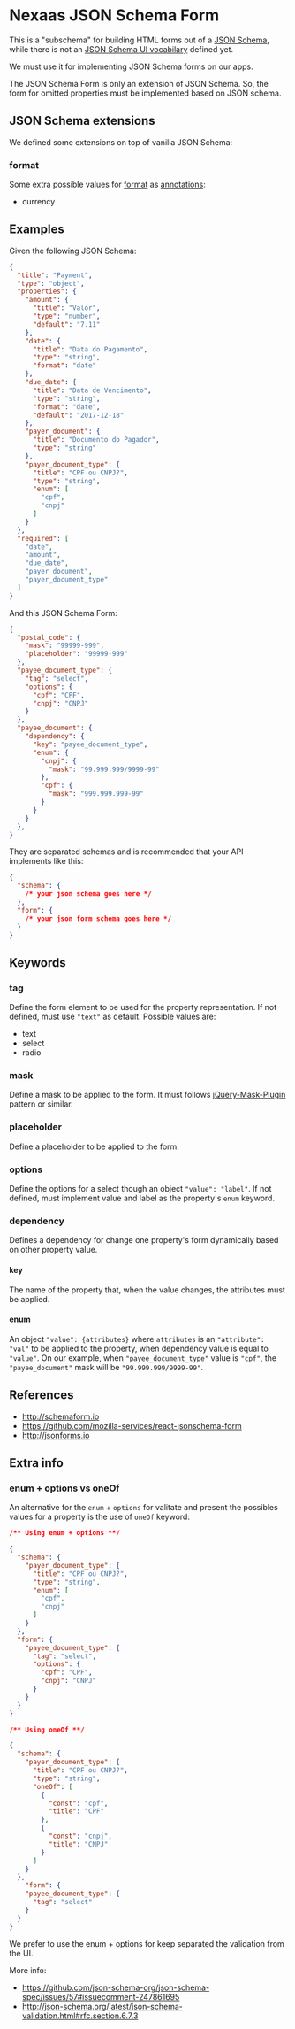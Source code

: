 # Nexaas JSON Schema Form

This is a "subschema" for building HTML forms out of a [JSON Schema](http://json-schema.org/), while there is not an [JSON Schema UI vocabilary](https://github.com/json-schema-org/json-schema-vocabularies/issues/2) defined yet.

We must use it for implementing JSON Schema forms on our apps.

The JSON Schema Form is only an extension of JSON Schema. So, the form for omitted properties must be implemented based on JSON schema.

## JSON Schema extensions

We defined some extensions on top of vanilla JSON Schema:

### format

Some extra possible values for [format](http://json-schema.org/latest/json-schema-validation.html#rfc.section.7) as [annotations](http://json-schema.org/latest/json-schema-validation.html#annotations):

- currency

## Examples

Given the following JSON Schema:

``` json
{
  "title": "Payment",
  "type": "object",
  "properties": {
    "amount": {
      "title": "Valor",
      "type": "number",
      "default": "7.11"
    },
    "date": {
      "title": "Data do Pagamento",
      "type": "string",
      "format": "date"
    },
    "due_date": {
      "title": "Data de Vencimento",
      "type": "string",
      "format": "date",
      "default": "2017-12-18"
    },
    "payer_document": {
      "title": "Documento do Pagador",
      "type": "string"
    },
    "payer_document_type": {
      "title": "CPF ou CNPJ?",
      "type": "string",
      "enum": [
        "cpf",
        "cnpj"
      ]
    }
  },
  "required": [
    "date",
    "amount",
    "due_date",
    "payer_document",
    "payer_document_type"
  ]
}
```

And this JSON Schema Form:

``` json
{
  "postal_code": {
    "mask": "99999-999",
    "placeholder": "99999-999"
  },
  "payee_document_type": {
    "tag": "select",
    "options": {
      "cpf": "CPF",
      "cnpj": "CNPJ"
    }
  },
  "payee_document": {
    "dependency": {
      "key": "payee_document_type",
      "enum": {
        "cnpj": {
          "mask": "99.999.999/9999-99"
        },
        "cpf": {
          "mask": "999.999.999-99"
        }
      }
    }
  },
}
```

They are separated schemas and is recommended that your API implements like this:

``` json
{
  "schema": {
    /* your json schema goes here */
  },
  "form": {
    /* your json form schema goes here */
  }
}
```

## Keywords

### tag

Define the form element to be used for the property representation. If not defined, must use `"text"` as default. Possible values are:

- text
- select
- radio

### mask

Define a mask to be applied to the form. It must follows [jQuery-Mask-Plugin](http://igorescobar.github.io/jQuery-Mask-Plugin/) pattern or similar.

### placeholder

Define a placeholder to be applied to the form.

### options

Define the options for a select though an object `"value": "label"`. If not defined, must implement value and label as the property's `enum` keyword.

### dependency

Defines a dependency for change one property's form dynamically based on other property value.

#### key

The name of the property that, when the value changes, the attributes must be applied.

#### enum

An object `"value": {attributes}` where `attributes` is an `"attribute": "val"` to be applied to the property, when dependency value is equal to `"value"`. On our example, when `"payee_document_type"` value is `"cpf"`, the `"payee_document"` mask will be `"99.999.999/9999-99"`.

## References

- http://schemaform.io
- https://github.com/mozilla-services/react-jsonschema-form
- http://jsonforms.io

## Extra info

### enum + options vs oneOf

An alternative for the `enum` + `options` for valitate and present the possibles values for a property is the use of `oneOf` keyword:

``` json
/** Using enum + options **/

{
  "schema": {
    "payer_document_type": {
      "title": "CPF ou CNPJ?",
      "type": "string",
      "enum": [
        "cpf",
        "cnpj"
      ]
    }
  },
  "form": {
    "payee_document_type": {
      "tag": "select",
      "options": {
        "cpf": "CPF",
        "cnpj": "CNPJ"
      }
    }
  }
}

/** Using oneOf **/

{
  "schema": {
    "payer_document_type": {
      "title": "CPF ou CNPJ?",
      "type": "string",
      "oneOf": [
        {
          "const": "cpf",
          "title": "CPF"
        },
        {
          "const": "cnpj",
          "title": "CNPJ"
        }
      ]
    }
  },
    "form": {
    "payee_document_type": {
      "tag": "select"
    }
  }
}
```

We prefer to use the enum + options for keep separated the validation from the UI.

More info:

- https://github.com/json-schema-org/json-schema-spec/issues/57#issuecomment-247861695
- http://json-schema.org/latest/json-schema-validation.html#rfc.section.6.7.3
